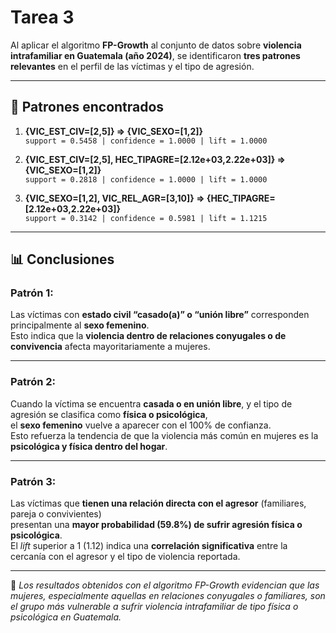 # Tarea 3

Al aplicar el algoritmo **FP-Growth** al conjunto de datos sobre **violencia intrafamiliar en Guatemala (año 2024)**, se identificaron **tres patrones relevantes** en el perfil de las víctimas y el tipo de agresión.  

---

## 🔹 Patrones encontrados

1. **{VIC_EST_CIV=[2,5]} ⇒ {VIC_SEXO=[1,2]}**  
   `support = 0.5458 | confidence = 1.0000 | lift = 1.0000`

2. **{VIC_EST_CIV=[2,5], HEC_TIPAGRE=[2.12e+03,2.22e+03]} ⇒ {VIC_SEXO=[1,2]}**  
   `support = 0.2818 | confidence = 1.0000 | lift = 1.0000`

3. **{VIC_SEXO=[1,2], VIC_REL_AGR=[3,10]} ⇒ {HEC_TIPAGRE=[2.12e+03,2.22e+03]}**  
   `support = 0.3142 | confidence = 0.5981 | lift = 1.1215`

---

## 📊 Conclusiones

### **Patrón 1:**  
Las víctimas con **estado civil “casado(a)” o “unión libre”** corresponden principalmente al **sexo femenino**.  
Esto indica que la **violencia dentro de relaciones conyugales o de convivencia** afecta mayoritariamente a mujeres.

---

### **Patrón 2:**  
Cuando la víctima se encuentra **casada o en unión libre**, y el tipo de agresión se clasifica como **física o psicológica**,  
el **sexo femenino** vuelve a aparecer con el 100% de confianza.  
Esto refuerza la tendencia de que la violencia más común en mujeres es la **psicológica y física dentro del hogar**.

---

### **Patrón 3:**  
Las víctimas que **tienen una relación directa con el agresor** (familiares, pareja o convivientes)  
presentan una **mayor probabilidad (59.8%) de sufrir agresión física o psicológica**.  
El *lift* superior a 1 (1.12) indica una **correlación significativa** entre la cercanía con el agresor y el tipo de violencia reportada.

---

📌 *Los resultados obtenidos con el algoritmo FP-Growth evidencian que las mujeres, especialmente aquellas en relaciones conyugales o familiares, son el grupo más vulnerable a sufrir violencia intrafamiliar de tipo física o psicológica en Guatemala.*


